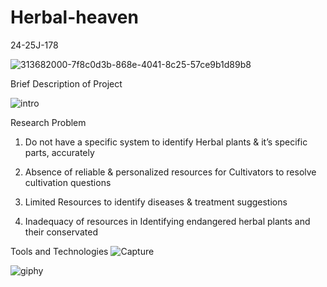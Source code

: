 # Herbal-heaven
24-25J-178

![313682000-7f8c0d3b-868e-4041-8c25-57ce9b1d89b8](https://github.com/user-attachments/assets/709a05fd-7e28-4c43-9cf6-eff07fb16703)

Brief Description of Project

![intro](https://github.com/user-attachments/assets/cc9716f9-91f5-4ba2-8946-33a9f7922881)


Research Problem

1. Do not have a specific system to identify Herbal plants & it’s specific parts, accurately

2. Absence of reliable & personalized resources for Cultivators to resolve cultivation questions

3. Limited Resources to identify diseases & treatment suggestions

4. Inadequacy of resources in Identifying endangered herbal plants and their conservated


Tools and Technologies
![Capture](https://github.com/user-attachments/assets/4cf1dfc5-c1a6-40aa-a36e-20fc30fbd2cf)


  ![giphy](https://github.com/user-attachments/assets/354cd8ef-5c7f-4b25-b9d0-a327b55dd760)
